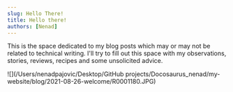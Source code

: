 ```yaml
---
slug: Hello There!
title: Hello there!
authors: [Nenad]
---
```


This is the space dedicated to my blog posts which may or may not be related to technical writing. I'll try to fill out this space with my observations, stories, reviews, recipes and some unsolicited advice.

![](/Users/nenadpajovic/Desktop/GitHub projects/Docosaurus_nenad/my-website/blog/2021-08-26-welcome/R0001180.JPG)
